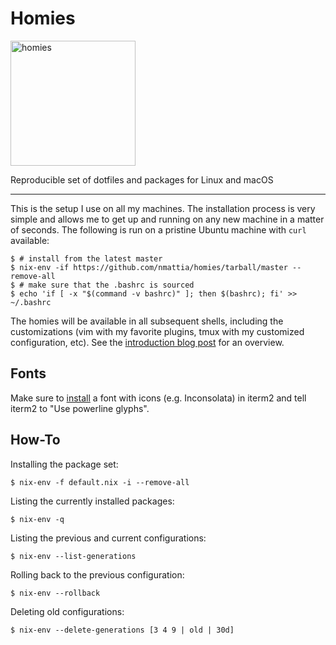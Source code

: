 # Homies

<img src="homies.png" alt="homies" style="width: 200px;"/>

Reproducible set of dotfiles and packages for Linux and macOS

---

This is the setup I use on all my machines. The installation process is very
simple and allows me to get up and running on any new machine in a matter of
seconds. The following is run on a pristine Ubuntu machine with `curl`
available:

``` shell
$ # install from the latest master
$ nix-env -if https://github.com/nmattia/homies/tarball/master --remove-all
$ # make sure that the .bashrc is sourced
$ echo 'if [ -x "$(command -v bashrc)" ]; then $(bashrc); fi' >> ~/.bashrc
```

The homies will be available in all subsequent shells, including the
customizations (vim with my favorite plugins, tmux with my customized
configuration, etc). See the [introduction blog post][post] for an overview.

[post]: http://nmattia.com/posts/2018-03-21-nix-reproducible-setup-linux-macos.html

## Fonts

Make sure to [install](https://www.nerdfonts.com/font-downloads) a font with
icons (e.g. Inconsolata) in iterm2 and tell iterm2 to "Use powerline glyphs".

## How-To

Installing the package set:

``` shell
$ nix-env -f default.nix -i --remove-all
```

Listing the currently installed packages:

``` shell
$ nix-env -q
```

Listing the previous and current configurations:

``` shell
$ nix-env --list-generations
```

Rolling back to the previous configuration:

``` shell
$ nix-env --rollback
```

Deleting old configurations:

``` shell
$ nix-env --delete-generations [3 4 9 | old | 30d]
```

